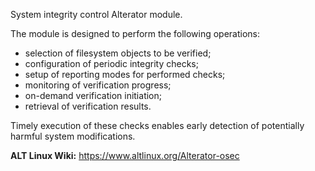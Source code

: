 System integrity control Alterator module.

The module is designed to perform the following operations:

* selection of filesystem objects to be verified;
* configuration of periodic integrity checks;
* setup of reporting modes for performed checks;
* monitoring of verification progress;
* on-demand verification initiation;
* retrieval of verification results.

Timely execution of these checks enables early detection of potentially harmful system modifications.

**ALT Linux Wiki:** <https://www.altlinux.org/Alterator-osec>
